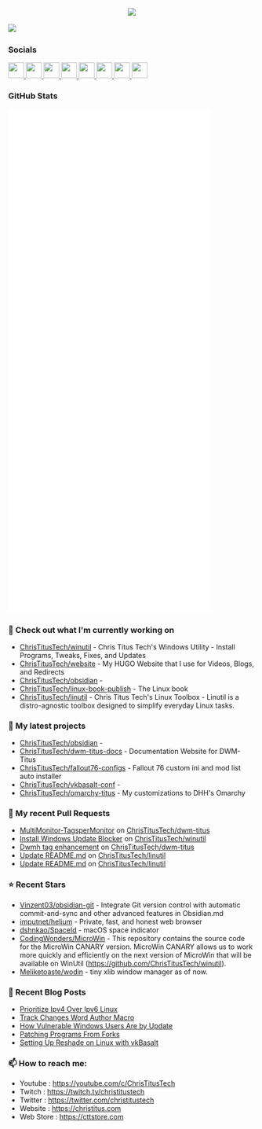 <p align="center"><img src="https://raw.githubusercontent.com/ChrisTitusTech/ChrisTitusTech/main/ctt-600px-github.png" /></p>

<a href="https://www.twitch.tv/christitustech" target="_blank" rel="noreferrer"><img
src="https://img.shields.io/twitch/status/christitustech?logo=twitchsx&style=for-the-badge&color=0891b2&labelColor=1c1917&label=TWITCH+STATUS" /></a>

### Socials

<p align="left"> <a href="https://www.github.com/christitustech" target="_blank" rel="noreferrer"> <picture> <source media="(prefers-color-scheme: dark)" srcset="https://raw.githubusercontent.com/danielcranney/readme-generator/main/public/icons/socials/github-dark.svg" /> <source media="(prefers-color-scheme: light)" srcset="https://raw.githubusercontent.com/danielcranney/readme-generator/main/public/icons/socials/github.svg" /> <img src="https://raw.githubusercontent.com/danielcranney/readme-generator/main/public/icons/socials/github.svg" width="32" height="32" /> </picture> </a> <a href="http://www.instagram.com/christitustech" target="_blank" rel="noreferrer"> <picture> <source media="(prefers-color-scheme: dark)" srcset="https://raw.githubusercontent.com/danielcranney/readme-generator/main/public/icons/socials/instagram-dark.svg" /> <source media="(prefers-color-scheme: light)" srcset="https://raw.githubusercontent.com/danielcranney/readme-generator/main/public/icons/socials/instagram.svg" /> <img src="https://raw.githubusercontent.com/danielcranney/readme-generator/main/public/icons/socials/instagram.svg" width="32" height="32" /> </picture> </a> <a href="https://www.linkedin.com/in/ctitus" target="_blank" rel="noreferrer"> <picture> <source media="(prefers-color-scheme: dark)" srcset="https://raw.githubusercontent.com/danielcranney/readme-generator/main/public/icons/socials/linkedin-dark.svg" /> <source media="(prefers-color-scheme: light)" srcset="https://raw.githubusercontent.com/danielcranney/readme-generator/main/public/icons/socials/linkedin.svg" /> <img src="https://raw.githubusercontent.com/danielcranney/readme-generator/main/public/icons/socials/linkedin.svg" width="32" height="32" /> </picture> </a> <a href="https://christitus.com/rss" target="_blank" rel="noreferrer"> <picture> <source media="(prefers-color-scheme: dark)" srcset="https://raw.githubusercontent.com/danielcranney/readme-generator/main/public/icons/socials/rss-dark.svg" /> <source media="(prefers-color-scheme: light)" srcset="https://raw.githubusercontent.com/danielcranney/readme-generator/main/public/icons/socials/rss.svg" /> <img src="https://raw.githubusercontent.com/danielcranney/readme-generator/main/public/icons/socials/rss.svg" width="32" height="32" /> </picture> </a> <a href="https://www.x.com/christitustech" target="_blank" rel="noreferrer"> <picture> <source media="(prefers-color-scheme: dark)" srcset="https://raw.githubusercontent.com/danielcranney/readme-generator/main/public/icons/socials/twitter-dark.svg" /> <source media="(prefers-color-scheme: light)" srcset="https://raw.githubusercontent.com/danielcranney/readme-generator/main/public/icons/socials/twitter.svg" /> <img src="https://raw.githubusercontent.com/danielcranney/readme-generator/main/public/icons/socials/twitter.svg" width="32" height="32" /> </picture> </a> <a href="https://www.youtube.com/@christitustech" target="_blank" rel="noreferrer"> <picture> <source media="(prefers-color-scheme: dark)" srcset="https://raw.githubusercontent.com/danielcranney/readme-generator/main/public/icons/socials/youtube-dark.svg" /> <source media="(prefers-color-scheme: light)" srcset="https://raw.githubusercontent.com/danielcranney/readme-generator/main/public/icons/socials/youtube.svg" /> <img src="https://raw.githubusercontent.com/danielcranney/readme-generator/main/public/icons/socials/youtube.svg" width="32" height="32" /> </picture> </a> <a href="https://www.threads.net/@christitustech" target="_blank" rel="noreferrer"> <picture> <source media="(prefers-color-scheme: dark)" srcset="https://raw.githubusercontent.com/danielcranney/readme-generator/main/public/icons/socials/threads-dark.svg" /> <source media="(prefers-color-scheme: light)" srcset="https://raw.githubusercontent.com/danielcranney/readme-generator/main/public/icons/socials/threads.svg" /> <img src="https://raw.githubusercontent.com/danielcranney/readme-generator/main/public/icons/socials/threads.svg" width="32" height="32" /> </picture> </a> <a href="https://www.twitch.tv/christitustech" target="_blank" rel="noreferrer"> <picture> <source media="(prefers-color-scheme: dark)" srcset="https://raw.githubusercontent.com/danielcranney/readme-generator/main/public/icons/socials/twitch-dark.svg" /> <source media="(prefers-color-scheme: light)" srcset="https://raw.githubusercontent.com/danielcranney/readme-generator/main/public/icons/socials/twitch.svg" /> <img src="https://raw.githubusercontent.com/danielcranney/readme-generator/main/public/icons/socials/twitch.svg" width="32" height="32" /> </picture> </a></p>

### GitHub Stats

<p align="left"><img src="https://raw.githubusercontent.com/ChrisTitusTech/ChrisTitusTech/main/github-metrics.svg" /></p>

### 👷 Check out what I'm currently working on

- [ChrisTitusTech/winutil](https://github.com/ChrisTitusTech/winutil) - Chris Titus Tech&#39;s Windows Utility - Install Programs, Tweaks, Fixes, and Updates
- [ChrisTitusTech/website](https://github.com/ChrisTitusTech/website) - My HUGO Website that I use for Videos, Blogs, and Redirects
- [ChrisTitusTech/obsidian](https://github.com/ChrisTitusTech/obsidian) - 
- [ChrisTitusTech/linux-book-publish](https://github.com/ChrisTitusTech/linux-book-publish) - The Linux book
- [ChrisTitusTech/linutil](https://github.com/ChrisTitusTech/linutil) - Chris Titus Tech&#39;s Linux Toolbox - Linutil is a distro-agnostic toolbox designed to simplify everyday Linux tasks.
### 🌱 My latest projects

- [ChrisTitusTech/obsidian](https://github.com/ChrisTitusTech/obsidian) - 
- [ChrisTitusTech/dwm-titus-docs](https://github.com/ChrisTitusTech/dwm-titus-docs) - Documentation Website for DWM-Titus
- [ChrisTitusTech/fallout76-configs](https://github.com/ChrisTitusTech/fallout76-configs) - Fallout 76 custom ini and mod list auto installer
- [ChrisTitusTech/vkbasalt-conf](https://github.com/ChrisTitusTech/vkbasalt-conf) - 
- [ChrisTitusTech/omarchy-titus](https://github.com/ChrisTitusTech/omarchy-titus) - My customizations to DHH&#39;s Omarchy
### 🔨 My recent Pull Requests

- [MultiMonitor-TagsperMonitor](https://github.com/ChrisTitusTech/dwm-titus/pull/72) on [ChrisTitusTech/dwm-titus](https://github.com/ChrisTitusTech/dwm-titus)
- [Install Windows Update Blocker](https://github.com/ChrisTitusTech/winutil/pull/3577) on [ChrisTitusTech/winutil](https://github.com/ChrisTitusTech/winutil)
- [Dwmh tag enhancement](https://github.com/ChrisTitusTech/dwm-titus/pull/71) on [ChrisTitusTech/dwm-titus](https://github.com/ChrisTitusTech/dwm-titus)
- [Update README.md](https://github.com/ChrisTitusTech/linutil/pull/1106) on [ChrisTitusTech/linutil](https://github.com/ChrisTitusTech/linutil)
- [Update README.md](https://github.com/ChrisTitusTech/linutil/pull/1105) on [ChrisTitusTech/linutil](https://github.com/ChrisTitusTech/linutil)
### ⭐ Recent Stars

- [Vinzent03/obsidian-git](https://github.com/Vinzent03/obsidian-git) - Integrate Git version control with automatic commit-and-sync and other advanced features in Obsidian.md
- [imputnet/helium](https://github.com/imputnet/helium) - Private, fast, and honest web browser
- [dshnkao/SpaceId](https://github.com/dshnkao/SpaceId) - macOS space indicator
- [CodingWonders/MicroWin](https://github.com/CodingWonders/MicroWin) - This repository contains the source code for the MicroWin CANARY version. MicroWin CANARY allows us to work more quickly and efficiently on the next version of MicroWin that will be available on WinUtil (https://github.com/ChrisTitusTech/winutil).
- [Meliketoaste/wodin](https://github.com/Meliketoaste/wodin) - tiny xlib window manager as of now.
### 📰 Recent Blog Posts

- [Prioritize Ipv4 Over Ipv6 Linux](https://christitus.com/prioritize-ipv4-over-ipv6-linux/)
- [Track Changes Word Author Macro](https://christitus.com/track-changes-word-author-macro/)
- [How Vulnerable Windows Users Are by Update](https://christitus.com/how-vulnerable-windows-users-are-by-update/)
- [Patching Programs From Forks](https://christitus.com/patching-programs-from-forks/)
- [Setting Up Reshade on Linux with vkBasalt](https://christitus.com/setting-up-reshade-on-linux/)
### 📫 How to reach me:
  - Youtube   : <https://youtube.com/c/ChrisTitusTech>
  - Twitch    : <https://twitch.tv/christitustech>
  - Twitter   : <https://twitter.com/christitustech>
  - Website   : <https://christitus.com>
  - Web Store : <https://cttstore.com>
